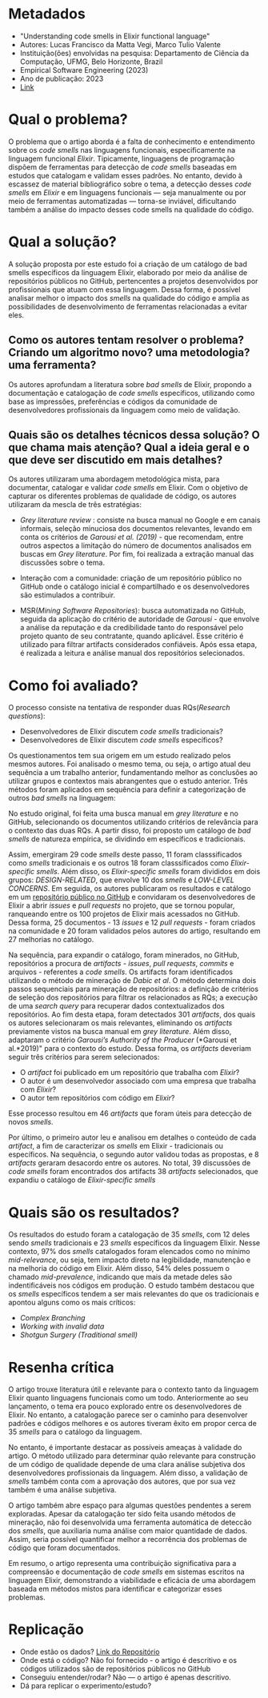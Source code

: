 
# Metadados

* "Understanding code smells in Elixir functional language"
* Autores: Lucas Francisco da Matta Vegi, Marco Tulio Valente
* Instituição(ões) envolvidas na pesquisa: Departamento de Ciência da Computação, UFMG, Belo Horizonte, Brazil
* Empirical Software Engineering (2023)
* Ano de publicação: 2023
* [Link](https://drive.google.com/file/d/1gsiK-rznKEqKNLAStBFddSxh13L6pd78/view?usp=drive_link)

# Qual o problema?

O problema que o artigo aborda é a falta de conhecimento e entendimento
sobre os *code smells* nas linguagens funcionais, especificamente na
linguagem funcional *Elixir*. Tipicamente, linguagens de programação dispõem de ferramentas para detecção de 
*code smells* baseadas em estudos que catalogam e validam esses padrões. No entanto, devido à escassez de material 
bibliográfico sobre o tema, a detecção desses *code smells* em *Elixir* e em linguagens 
funcionais — seja manualmente ou por meio de ferramentas automatizadas — torna-se inviável, 
dificultando também a análise do impacto desses code smells na qualidade do código. 


# Qual a solução?

A solução proposta por este estudo foi a criação de um catálogo de bad smells específicos da linguagem Elixir, 
elaborado por meio da análise de repositórios públicos no GitHub, pertencentes a projetos desenvolvidos por profissionais que atuam com essa linguagem.
Dessa forma, é possível analisar melhor o impacto dos *smells* na qualidade do código e amplia as possibilidades 
de desenvolvimento de ferramentas relacionadas a evitar eles.


## Como os autores tentam resolver o problema? Criando um algoritmo novo? uma metodologia? uma ferramenta? 

Os autores aprofundam a literatura sobre *bad smells* de Elixir,
propondo a documentação e catalogação de *code smells* específicos, utilizando como base as 
impressões, preferências e códigos da comunidade de desenvolvedores profissionais da
linguagem como meio de validação.

## Quais são os detalhes técnicos dessa solução? O que chama mais atenção? Qual a ideia geral e o que deve ser discutido em mais detalhes?

Os autores utilizaram uma abordagem metodológica mista, para
documentar, catalogar e validar *code smells* em Elixir. Com o objetivo de 
capturar os diferentes problemas de qualidade de código, os
autores utilizaram da mescla de três estratégias:

* *Grey literature review* : consiste na busca manual no Google e
em canais informais, seleção minuciosa dos documentos
relevantes, levando em conta os critérios de *Garousi et al. (2019)* - que recomendam, entre outros aspectos
a limitação do número de documentos analisados em buscas em *Grey literature*. Por fim, foi realizada
a extração manual das discussões sobre o tema.

* Interação com a comunidade: criação de um repositório público
no GitHub onde o catálogo inicial é compartilhado e os
desenvolvedores são estimulados a contribuir.

* MSR(*Mining Software Repositories*): busca automatizada no
GitHub, seguida da aplicação do critério de autoridade de *Garousi* - 
que envolve a análise da reputação e da credibilidade tanto do 
responsável pelo projeto quanto de seu contratante, quando aplicável. 
Esse critério é utilizado para filtrar artifacts considerados confiáveis. 
Após essa etapa, é realizada a leitura e análise manual dos repositórios selecionados.

# Como foi avaliado?

O processo consiste na tentativa de responder duas RQs(*Research
questions*):
* Desenvolvedores de Elixir discutem *code smells* tradicionais?
* Desenvolvedores de Elixir discutem *code smells* específicos?

Os questionamentos tem sua origem em um estudo realizado pelos
mesmos autores. Foi analisado o mesmo tema, ou seja, o artigo
atual deu
sequência a um trabalho anterior, fundamentando melhor as conclusões
ao utilizar grupos e contextos mais abrangentes que o estudo
anterior. Três métodos foram aplicados em sequência para definir a
categorização de outros *bad smells* na linguagem:


No estudo original, foi feita uma busca manual em
*grey literature* e no GitHub, selecionando os documentos utilizando critérios de
relevância para o contexto das duas RQs. A partir disso, foi
proposto um catálogo de *bad smells* de natureza empírica, se dividindo em específicos e
tradicionais. 

Assim, emergiram 29 code *smells* deste passo, 11 foram classsificados como 
*smells* tradicionais e os outros 18 foram classsificados como *Elixir-specific smells*.
Além disso, os *Elixir-specific smells* foram divididos em dois grupos: *DESIGN-RELATED*, 
que envolve 10 dos *smells* e *LOW-LEVEL CONCERNS*. Em seguida, os autores publicaram os resultados e catálogo em
um [repositório público no GitHub](https://github.com/lucasvegi/Elixir-Code-Smells.git) e convidaram os desenvolvedores
de Elixir a abrir *issues* e *pull requests* no projeto, que se tornou popular,
ranqueando entre os 100 projetos de Elixir mais acessados no
GitHub. Dessa forma, 25 documentos - 13 *issues* e 12 *pull
requests* - foram criados na comunidade e 20 foram validados pelos
autores do artigo, resultando em 27 melhorias no catálogo.

Na sequência, para expandir o catálogo, foram minerados, no GitHub,
repositórios a procura de *artifacts* - *issues*, *pull requests*,
*commits* e arquivos - referentes a *code smells*. 
Os artifacts foram identificados utilizando o
método de mineração de *Dabic et al*. O método determina dois passos 
sequenciais para mineração de repositórios: a definição de critérios de 
seleção dos repositórios para filtrar os relacionados as RQs; a execução de uma
*search query* para recuperar dados contextualizados dos repositórios. Ao fim desta etapa, foram detectados 
301 *artifacts*, dos quais os autores selecionaram os mais relevantes, 
eliminando os *artifacts* previamente vistos na busca manual em *grey literature*. Além disso, adaptaram o critério 
*Garousi’s Authority of the Producer* (*Garousi et al.*2019)" para o contexto do estudo. Dessa forma, os *artifacts* deveriam 
seguir três critérios para serem selecionados:

* O *artifact* foi publicado em um repositório que trabalha com *Elixir*?
* O autor é um desenvolvedor associado com uma empresa que trabalha com *Elixir*?
* O autor tem repositórios com código em *Elixir*? 

Esse processo resultou em 46 *artifacts* que foram úteis para detecção de novos *smells*.

Por último, o primeiro autor leu e analisou em detalhes o
conteúdo de cada *artifact*, a fim de caracterizar os *smells* em
Elixir - tradicionais ou específicos. Na sequência, o segundo
autor validou todas as propostas, e 8 *artifacts* geraram desacordo entre os autores. No total, 39 discussões de *code smells* foram encontrados dos artifacts
38 *artifacts* selecionados, que expandiu o catálogo de *Elixir-specific smells*

# Quais são os resultados?

Os resultados do estudo foram a catalogação de 35 *smells*,
com 12 deles sendo *smells* tradicionais e 23 *smells* específicos da
linguagem Elixir. Nesse contexto, 97% dos *smells* catalogados foram
elencados como no mínimo *mid-relevance*, ou seja, tem impacto
direto na legibilidade, manutenção e na melhoria do código em
Elixir. Além disso, 54% deles possuem o chamado *mid-prevalence*,
indicando que mais da metade deles são indentificáveis nos
códigos em produção.
O estudo também destacou que os *smells* específicos tendem a ser
mais relevantes do que os tradicionais e apontou alguns como os
mais críticos:
* *Complex Branching*
* *Working with invalid data*
* *Shotgun Surgery (Traditional smell)*

# Resenha crítica

O artigo trouxe literatura útil e relevante para o contexto tanto
da linguagem Elixir quanto linguagens funcionais como um todo.
Anteriormente ao seu lançamento, o
tema era pouco explorado entre os desenvolvedores de Elixir. No
entanto, a catalogação parece ser o caminho para desenvolver
padrões e códigos melhores e os autores tiveram êxito em propor
cerca de 35 *smells* para o catálogo da linguagem.

No entanto, é importante destacar as possíveis ameaças à validade do
artigo. O método utilizado para determinar quão relevante para
construção de um código de qualidade depende de uma clara análise
subjetiva dos desenvolvedores profissionais da linguagem. Além
disso, a validação de *smells* também conta com a aprovação dos
autores, que por sua vez também é uma análise subjetiva.

O artigo também abre espaço para algumas questões pendentes a
serem exploradas. Apesar da catalogação ter sido feita usando
métodos de mineração, não foi desenvolvida uma ferramenta
automática de deteccão dos *smells*, que auxiliaria numa análise
com maior quantidade de dados. Assim, seria possível quantificar
melhor a recorrência dos problemas de código que foram
documentados.

Em resumo, o artigo representa uma contribuição significativa para a compreensão e documentação de 
*code smells* em sistemas escritos na linguagem Elixir, demonstrando a viabilidade e eficácia de 
uma abordagem baseada em métodos mistos para identificar e categorizar esses problemas.

# Replicação

* Onde estão os dados? [Link do Repositório](https://github.com/lucasvegi/Elixir-Code-Smells.git) 
* Onde está o código? Não foi fornecido - o artigo é descritivo e os códigos utilizados são de repositórios públicos no GitHub
* Conseguiu entender/rodar? Não — o artigo é apenas descritivo.
* Dá para replicar o experimento/estudo? 
